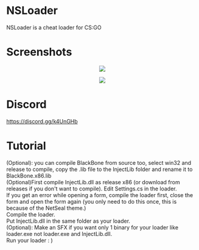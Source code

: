 # NSLoader
NSLoader is a cheat loader for CS:GO
# Screenshots
<p align="center">
<img src="https://raw.githubusercontent.com/woah1337/NSLoader/master/screenshots/1.png">
  <p>
    <p align="center">
<img src="https://raw.githubusercontent.com/woah1337/NSLoader/master/screenshots/2.png">
<p>
  
# Discord
https://discord.gg/k4UnGHb

# Tutorial
(Optional): you can compile BlackBone from source too, select win32 and release to compile, copy the .lib file to the InjectLib folder and rename it to BlackBone.x86.lib<br/>
(Optional)First compile InjectLib.dll as release x86 (or download from releases if you don't want to compile).
Edit Settings.cs in the loader.<br/>
If you get an error while opening a form, compile the loader first, close the form and open the form again (you only need to do this once, this is because of the NetSeal theme.)<br/>
Compile the loader.<br/>
Put InjectLib.dll in the same folder as your loader.<br/>
(Optional): Make an SFX if you want only 1 binary for your loader like loader.exe not loader.exe and InjectLib.dll.<br/>
Run your loader : )<br/>

